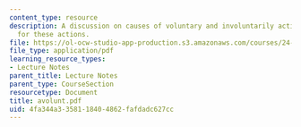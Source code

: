 ```yaml
---
content_type: resource
description: A discussion on causes of voluntary and involuntarily actions, and responsibilities
  for these actions.
file: https://ol-ocw-studio-app-production.s3.amazonaws.com/courses/24-200-ancient-philosophy-fall-2004/4fa344a3358118404862fafdadc627cc_avolunt.pdf
file_type: application/pdf
learning_resource_types:
- Lecture Notes
parent_title: Lecture Notes
parent_type: CourseSection
resourcetype: Document
title: avolunt.pdf
uid: 4fa344a3-3581-1840-4862-fafdadc627cc
---
```

